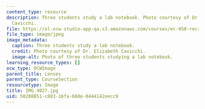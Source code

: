 ```yaml
---
content_type: resource
description: Three students study a lab notebook. Photo courtesy of Dr. Elizabeth
  Cavicchi.
file: https://ol-ocw-studio-app-qa.s3.amazonaws.com/courses/ec-050-recreate-experiments-from-history-inform-the-future-from-the-past-galileo-january-iap-2010/50208851c88316fa660e0444142eecc9_IMG_4027.jpg
file_type: image/jpeg
image_metadata:
  caption: Three students study a lab notebook.
  credit: Photo courtesy of Dr. Elizabeth Cavicchi.
  image-alt: Photo of three students studying a lab notebook.
learning_resource_types: []
ocw_type: OCWImage
parent_title: Lenses
parent_type: CourseSection
resourcetype: Image
title: IMG_4027.jpg
uid: 50208851-c883-16fa-660e-0444142eecc9
---
```

